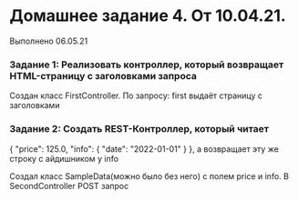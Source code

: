 # Домашнее задание 4. От 10.04.21.
Выполнено 06.05.21

### Задание 1: Реализовать контроллер, который возвращает HTML-страницу с заголовками запроса

Создан класс FirstController. По запросу: first выдаёт страницу с заголовками

### Задание 2: Создать REST-Контроллер, который читает 
{
    "price": 125.0,
    "info": {
        "date": "2022-01-01"
    } 
}, а возвращает эту же строку с айдишником у info

Создал класс SampleData(можно было без него) с полем price и info. В SecondController POST запрос
